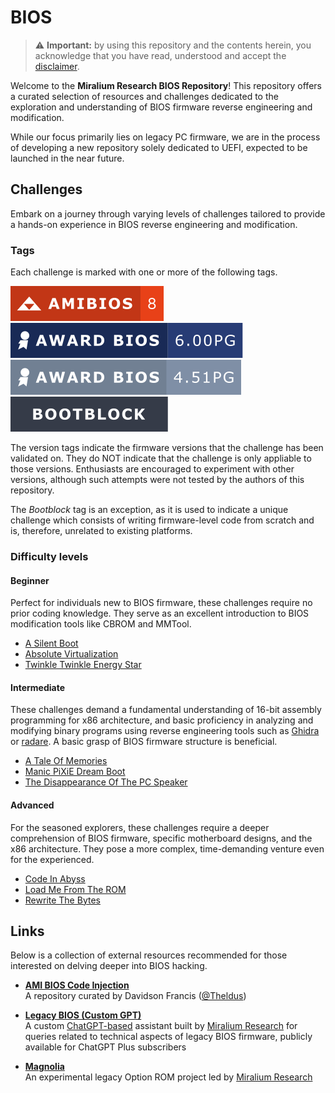 # BIOS

> ⚠️ **Important:** by using this repository and the contents herein, you
> acknowledge that you have read, understood and accept the [disclaimer].

Welcome to the **Miralium Research BIOS Repository**! This repository offers a
curated selection of resources and challenges dedicated to the exploration and
understanding of BIOS firmware reverse engineering and modification.

While our focus primarily lies on legacy PC firmware, we are in the process of
developing a new repository solely dedicated to UEFI, expected to be launched
in the near future.

## Challenges

Embark on a journey through varying levels of challenges tailored to provide a
hands-on experience in BIOS reverse engineering and modification.

### Tags

Each challenge is marked with one or more of the following tags.

![AMIBIOS 8] ![Award Modular BIOS v6.00PG] ![Award Modular BIOS v4.51PG]
![Bootblock]

The version tags indicate the firmware versions that the challenge has been
validated on. They do NOT indicate that the challenge is only appliable to
those versions. Enthusiasts are encouraged to experiment with other versions,
although such attempts were not tested by the authors of this repository.

The _Bootblock_ tag is an exception, as it is used to indicate a unique
challenge which consists of writing firmware-level code from scratch and is,
therefore, unrelated to existing platforms.

### Difficulty levels

#### Beginner

Perfect for individuals new to BIOS firmware, these challenges require no prior
coding knowledge. They serve as an excellent introduction to BIOS modification
tools like CBROM and MMTool.

- [A Silent Boot]
- [Absolute Virtualization]
- [Twinkle Twinkle Energy Star]

#### Intermediate

These challenges demand a fundamental understanding of 16-bit assembly
programming for x86 architecture, and basic proficiency in analyzing and
modifying binary programs using reverse engineering tools such as [Ghidra] or
[radare]. A basic grasp of BIOS firmware structure is beneficial.

- [A Tale Of Memories]
- [Manic PiXiE Dream Boot]
- [The Disappearance Of The PC Speaker]

#### Advanced

For the seasoned explorers, these challenges require a deeper comprehension
of BIOS firmware, specific motherboard designs, and the x86 architecture. They
pose a more complex, time-demanding venture even for the experienced.

- [Code In Abyss]
- [Load Me From The ROM]
- [Rewrite The Bytes]

## Links

Below is a collection of external resources recommended for those interested on
delving deeper into BIOS hacking.

- **[AMI BIOS Code Injection]**  
  A repository curated by Davidson Francis ([@Theldus])

- **[Legacy BIOS (Custom GPT)]**  
  A custom [ChatGPT-based] assistant built by [Miralium Research] for queries
  related to technical aspects of legacy BIOS firmware, publicly available for
  ChatGPT Plus subscribers

- **[Magnolia]**  
  An experimental legacy Option ROM project led by [Miralium Research]

<!-- Included assets -->
[AMIBIOS 8]: assets/badges/amibios_8.svg
[Award Modular BIOS v4.51PG]: assets/badges/award_4-51PG.svg
[Award Modular BIOS v6.00PG]: assets/badges/award_6-00PG.svg
[Bootblock]: assets/badges/bootblock.svg

<!-- Challenges -->
[A Silent Boot]: challenges/1.beginner/a_silent_boot/README.md
[A Tale Of Memories]: challenges/2.intermediate/a_tale_of_memories/README.md
[Absolute Virtualization]: challenges/1.beginner/absolute_virtualization/README.md
[Code In Abyss]: challenges/3.advanced/code_in_abyss/README.md
[Load Me From The ROM]: challenges/3.advanced/load_me_from_the_rom/README.md
[Manic PiXiE Dream Boot]: challenges/2.intermediate/manic_pixie_dream_boot/README.md
[Rewrite The Bytes]: challenges/3.advanced/rewrite_the_bytes/README.md
[The Disappearance Of The PC Speaker]: challenges/2.intermediate/the_disappearance_of_the_pc_speaker/README.md
[Twinkle Twinkle Energy Star]: challenges/1.beginner/twinkle_twinkle_energy_star/README.md

<!-- External links -->
[@Theldus]: https://github.com/theldus
[AMI BIOS Code Injection]: https://github.com/Theldus/AMI_BIOS_CodeInjection
[ChatGPT-based]: https://openai.com/blog/introducing-gpts
[Ghidra]: https://ghidra-sre.org
[Legacy BIOS (Custom GPT)]: https://chat.openai.com/g/g-JWikipKoC-legacy-bios
[Magnolia]: https://github.com/MiraliumRe/magnolia
[Miralium Research]: https://miralium.re
[radare]: https://rada.re/

<!-- Internal links -->
[disclaimer]: DISCLAIMER.md